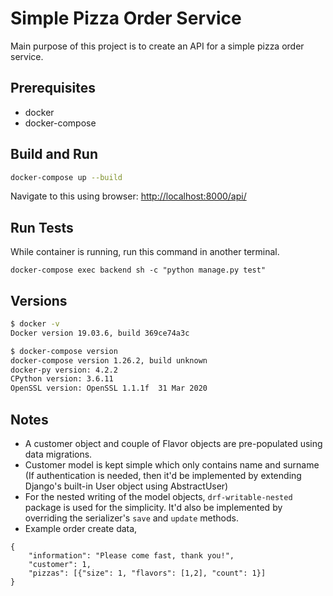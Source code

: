 # Simple Pizza Order Service

Main purpose of this project is to create an API for a simple pizza order service.


## Prerequisites
- docker
- docker-compose

## Build and Run
```bash
docker-compose up --build
```

Navigate to this using browser:
[http://localhost:8000/api/](http://localhost:8000/api/)


## Run Tests
While container is running, run this command in another terminal.
```
docker-compose exec backend sh -c "python manage.py test"
```

## Versions

```bash
$ docker -v
Docker version 19.03.6, build 369ce74a3c
```
```bash
$ docker-compose version
docker-compose version 1.26.2, build unknown
docker-py version: 4.2.2
CPython version: 3.6.11
OpenSSL version: OpenSSL 1.1.1f  31 Mar 2020
```

## Notes

* A customer object and couple of Flavor objects are pre-populated using data migrations.
* Customer model is kept simple which only contains name and surname (If authentication is needed, then it'd be implemented by extending Django's built-in User object using AbstractUser)
* For the nested writing of the model objects, `drf-writable-nested` package is used for the simplicity. It'd also be implemented by overriding the serializer's `save` and `update` methods.
* Example order create data,
```
{
    "information": "Please come fast, thank you!",
    "customer": 1,
    "pizzas": [{"size": 1, "flavors": [1,2], "count": 1}]
}
```
